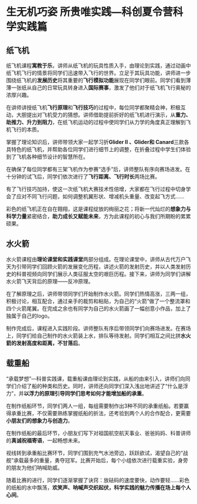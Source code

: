 # 生无机巧姿  所贵唯实践—科创夏令营科学实践篇

## 纸飞机

纸飞机课程**寓教于乐**，讲师从纸飞机的玩具性质入手，由理论到实践，通过动画中纸飞机飞行的情景将同学们迅速带入飞行的世界。立足于其玩具功能，讲师进一步围绕纸飞机的**发展历史**将其重要的**飞行模拟功能**展现在同学们眼前。同学们看到薄薄一张纸从自己的日常玩具转身进入**国际赛事**，激发了他们对于纸飞机飞行奥秘的浓厚兴趣。

在讲师讲授纸飞机**飞行原理**和**飞行技巧**的过程中，每位同学都聚精会神，积极互动，大胆提出对飞机受力的猜想。讲师借助提前折好的纸飞机进行演示，从**重力、助推力、升力到阻力**，在纸飞机运动的过程中使同学们从力学的角度真正理解到飞机飞行的本质。

掌握了理论知识后，讲师带领大家一起学习折**Glider II 、Glider和 Canard**三款各具特色的纸飞机，并帮助各位同学们进行细节上的调整，在折叠过程中学生们体验到了飞机各种细节设计的智慧所在。

在确保了每位同学都有三架飞机作为参赛“选手”后，讲师整队有序向赛场进发。在十分钟的试飞后，同学们依次进行了**飞行距离、飞行时长**两场比赛。

有了飞行技巧加持，使这一次纸飞机大赛技术性倍增，大家都在飞行过程中切身学会了应对不同飞行问题，如何调整机翼形状、增减机头重量、改变起飞方式……

彩色的纸飞机正在自在翱翔，这是课程绽放的绚丽之花；将新一代灿烂的**想象力与科学力量**紧密结合，**助力成长又赋能未来**，方为此课程的初心与我们所期盼的累累硕果。

## 水火箭

水火箭课程由**理论课堂和实践课堂**两部分组成。在理论课堂中，讲师从古代万户飞天为引带同学们回顾火箭的发展变化历程，讲述火箭的发射历史，并以人类发射历史的科普视频向同学们展示人类征服太空的艰巨历程。接下来，讲师为同学们讲解水火箭飞天背后的原理——反冲原理。

在了解原理之后，讲师带领同学们开始制作水火箭。同学们热情高涨，三两一组，积极讨论，相互配合，通过亲手的裁剪和粘贴，为自己的“火箭”做了一个整流罩和四个火箭尾翼。在完成之余也有同学为自己的水火箭画了一幅创意小作品，加上了独属于自己的logo。

制作完成后，课程进入实践阶段。讲师整队有序后带领同学们向赛场进发。在赛场上，同学们给自己制作的水火箭装上水，排队等待发射。同学们相互之间比拼**水火箭的发射高度和距离，不甘落后**。

## 载重船

“承载梦想”—科普实践课，载重船课由理论到实践，从船的由来引入，讲师们向同学们介绍了船的种类和历史。同时，讲师还向同学们深入浅出地讲述了“什么是浮力”，并**以浮力的原理引导同学们思考如何才能增加船的承重**。

在制作纸船环节，同学们两人一组，每组需要制作出3种不同的承重纸船。若要赢得承重比赛，不仅需要熟练掌握纸船的折法，还考验到两个人的合作配合，更需要**小朋友们的想象力与创造力**。

在制作纸船的最后环节，小朋友们写下对祖国航空航天事业、爸爸妈妈、科普讲师的**真诚祝福寄语**，一起畅想未来。

视线转到承重船比赛环节，同学们围到充气水池旁边，跃跃欲试，渴望自己的“战舰”承载最多的重量，勇夺冠军。比赛开始后，每个小组依次进行载重实验，身旁的朋友为他们呐喊助威。

随着比赛的进行，同学们逐渐掌握了诀窍：放砝码的速度要快，动作要轻......彩色的纸船的水中飘荡，**欢笑声、呐喊声交织起伏，科学实践的魅力传播在场上每个人心间**。